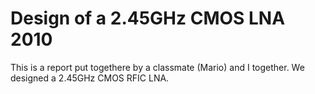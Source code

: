 # Design of a 2.45GHz CMOS LNA 2010

This is a report put togethere by a classmate (Mario) and I together. We designed a 2.45GHz CMOS RFIC LNA.